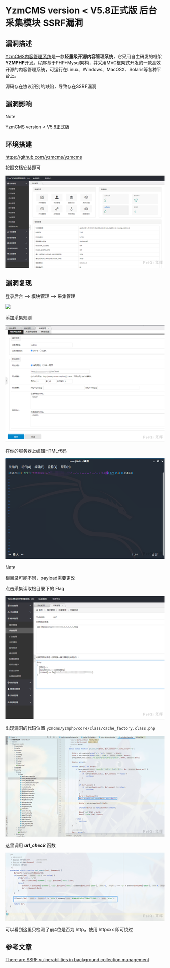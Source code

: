# YzmCMS version <  V5.8正式版 后台采集模块 SSRF漏洞

## 漏洞描述

[YzmCMS内容管理系统](https://www.yzmcms.com/)是一款**轻量级开源内容管理系统**，它采用自主研发的框架**YZMPHP**开发。程序基于PHP+Mysql架构，并采用MVC框架式开发的一款高效开源的内容管理系统，可运行在Linux、Windows、MacOSX、Solaris等各种平台上。

源码存在协议识别的缺陷，导致存在SSRF漏洞

## 漏洞影响

> [!NOTE]
>
> YzmCMS version <  V5.8正式版

## 环境搭建

https://github.com/yzmcms/yzmcms

按照文档安装即可

![](YzmCMS-Version--小于V5.8正式版-后台采集模块-SSRF漏洞.assets/1627363045008134.jpg)

## 漏洞复现

登录后台 --> 模块管理 --> 采集管理

![](YzmCMS-Version--小于V5.8正式版-后台采集模块-SSRF漏洞.assets/1627363045101108.jpg)

添加采集规则

![](YzmCMS-Version--小于V5.8正式版-后台采集模块-SSRF漏洞.assets/16273630453278348.jpg)

在你的服务器上编辑HTML代码

![](YzmCMS-Version--小于V5.8正式版-后台采集模块-SSRF漏洞.assets/16273630455428638.jpg)

> [!NOTE]
>
> 根目录可能不同，payload需要更改

点击采集读取根目录下的 Flag

![](YzmCMS-Version--小于V5.8正式版-后台采集模块-SSRF漏洞.assets/1627363045787314.jpg)

出现漏洞的代码位置 ```yzmcms/yzmphp/core/class/cache_factory.class.php```

![](YzmCMS-Version--小于V5.8正式版-后台采集模块-SSRF漏洞.assets/1627363046324329.jpg)

这里调用 ***url_check*** 函数

![](YzmCMS-Version--小于V5.8正式版-后台采集模块-SSRF漏洞.assets/1627363046708609.jpg)

可以看到这里只检测了前4位是否为 http，使用 httpxxx 即可绕过

## 参考文章

[There are SSRF vulnerabilities in background collection management](https://github.com/yzmcms/yzmcms/issues/53)